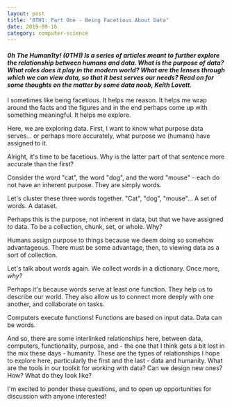 ```yaml
---
layout: post
title: "0TH1: Part One - Being Facetious About Data"
date: 2019-09-16
category: computer-science
---
```


<link rel="stylesheet" type="text/css"  href="/keiths-site/css/main.css">

#### *0h The Human1ty! (0TH1) Is a series of articles meant to further explore the relationship between humans and data. What is the purpose of data? What roles does it play in the modern world? What are the lenses through which we can view data, so that it best serves our needs? Read on for some thoughts on the matter by some data noob, Keith Lovett.*

I sometimes like being facetious. It helps me reason. It helps me wrap around the facts and the figures and in the end perhaps come up with something meaningful. It helps me explore.

Here, we are exploring data. First, I want to know what purpose data serves... or perhaps more accurately, what purpose we (humans) have assigned to it.

Alright, it's time to be facetious. Why is the latter part of that sentence more accurate than the first?

Consider the word "cat", the word "dog", and the word "mouse" - each do not have an inherent purpose. They are simply words.

Let's cluster these three words together. "Cat", "dog", "mouse"... A set of words. A dataset.

Perhaps this is the purpose, not inherent in data, but that we have assigned *to* data. To be a collection, chunk, set, or whole. Why?

Humans assign purpose to things because we deem doing so somehow advantageous. There must be some advantage, then, to viewing data as a sort of collection.

Let's talk about words again. We collect words in a dictionary. Once more, *why?*

Perhaps it's because words serve at least one function. They help us to describe our world. They also allow us to connect more deeply with one another, and collaborate on tasks.

Computers execute functions! Functions are based on input data. Data can be words.

And so, there are some interlinked relationships here, between data, computers, functionality, purpose, and - the one that I think gets a bit lost in the mix these days - humanity. These are the types of relationships I hope to explore here, particularly the first and the last - data and humanity. What are the tools in our toolkit for working with data? Can we design new ones? How? What do they look like?

I'm excited to ponder these questions, and to open up opportunities for discussion with anyone interested!